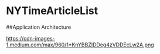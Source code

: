 # NYTimeArticleList

##Application Architecture

https://cdn-images-1.medium.com/max/960/1*KnYBBZIDDeg4zVDDEcLw2A.png
